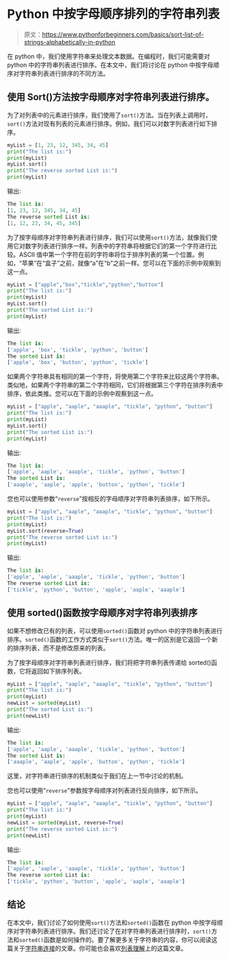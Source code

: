 # Python 中按字母顺序排列的字符串列表

> 原文：<https://www.pythonforbeginners.com/basics/sort-list-of-strings-alphabetically-in-python>

在 python 中，我们使用字符串来处理文本数据。在编程时，我们可能需要对 python 中的字符串列表进行排序。在本文中，我们将讨论在 python 中按字母顺序对字符串列表进行排序的不同方法。

## 使用 Sort()方法按字母顺序对字符串列表进行排序。

为了对列表中的元素进行排序，我们使用了`sort()`方法。当在列表上调用时，`sort()`方法对现有列表的元素进行排序。例如，我们可以对数字列表进行如下排序。

```py
myList = [1, 23, 12, 345, 34, 45]
print("The list is:")
print(myList)
myList.sort()
print("The reverse sorted List is:")
print(myList)
```

输出:

```py
The list is:
[1, 23, 12, 345, 34, 45]
The reverse sorted List is:
[1, 12, 23, 34, 45, 345]
```

为了按字母顺序对字符串列表进行排序，我们可以使用`sort()`方法，就像我们使用它对数字列表进行排序一样。列表中的字符串将根据它们的第一个字符进行比较。ASCII 值中第一个字符在前的字符串将位于排序列表的第一个位置。例如，“苹果”在“盒子”之前，就像“a”在“b”之前一样。您可以在下面的示例中观察到这一点。

```py
myList = ["apple","box","tickle","python","button"]
print("The list is:")
print(myList)
myList.sort()
print("The sorted List is:")
print(myList)
```

输出:

```py
The list is:
['apple', 'box', 'tickle', 'python', 'button']
The sorted List is:
['apple', 'box', 'button', 'python', 'tickle']
```

如果两个字符串具有相同的第一个字符，将使用第二个字符来比较这两个字符串。类似地，如果两个字符串的第二个字符相同，它们将根据第三个字符在排序列表中排序，依此类推。您可以在下面的示例中观察到这一点。

```py
myList = ["apple", "aaple", "aaaple", "tickle", "python", "button"]
print("The list is:")
print(myList)
myList.sort()
print("The sorted List is:")
print(myList)
```

输出:

```py
The list is:
['apple', 'aaple', 'aaaple', 'tickle', 'python', 'button']
The sorted List is:
['aaaple', 'aaple', 'apple', 'button', 'python', 'tickle']
```

您也可以使用参数“`reverse`”按相反的字母顺序对字符串列表排序，如下所示。

```py
myList = ["apple", "aaple", "aaaple", "tickle", "python", "button"]
print("The list is:")
print(myList)
myList.sort(reverse=True)
print("The reverse sorted List is:")
print(myList)
```

输出:

```py
The list is:
['apple', 'aaple', 'aaaple', 'tickle', 'python', 'button']
The reverse sorted List is:
['tickle', 'python', 'button', 'apple', 'aaple', 'aaaple']
```

## 使用 sorted()函数按字母顺序对字符串列表排序

如果不想修改已有的列表，可以使用`sorted()`函数对 python 中的字符串列表进行排序。`sorted()`函数的工作方式类似于`sort()`方法。唯一的区别是它返回一个新的排序列表，而不是修改原来的列表。

为了按字母顺序对字符串列表进行排序，我们将把字符串列表传递给 sorted()函数，它将返回如下排序列表。

```py
myList = ["apple", "aaple", "aaaple", "tickle", "python", "button"]
print("The list is:")
print(myList)
newList = sorted(myList)
print("The sorted List is:")
print(newList)
```

输出:

```py
The list is:
['apple', 'aaple', 'aaaple', 'tickle', 'python', 'button']
The sorted List is:
['aaaple', 'aaple', 'apple', 'button', 'python', 'tickle']
```

这里，对字符串进行排序的机制类似于我们在上一节中讨论的机制。

您也可以使用“`reverse`”参数按字母顺序对列表进行反向排序，如下所示。

```py
myList = ["apple", "aaple", "aaaple", "tickle", "python", "button"]
print("The list is:")
print(myList)
newList = sorted(myList, reverse=True)
print("The reverse sorted List is:")
print(newList)
```

输出:

```py
The list is:
['apple', 'aaple', 'aaaple', 'tickle', 'python', 'button']
The reverse sorted List is:
['tickle', 'python', 'button', 'apple', 'aaple', 'aaaple']
```

## 结论

在本文中，我们讨论了如何使用`sort()`方法和`sorted()`函数在 python 中按字母顺序对字符串列表进行排序。我们还讨论了在对字符串列表进行排序时，`sort()`方法和`sorted()`函数是如何操作的。要了解更多关于字符串的内容，你可以阅读这篇关于[字符串连接](https://www.pythonforbeginners.com/concatenation/string-concatenation-and-formatting-in-python)的文章。你可能也会喜欢[列表理解](https://www.pythonforbeginners.com/basics/list-comprehensions-in-python)上的这篇文章。